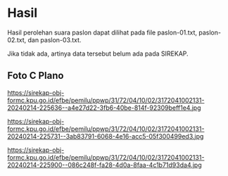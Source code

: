# Hasil

Hasil perolehan suara paslon dapat dilihat pada file paslon-01.txt, paslon-02.txt, dan paslon-03.txt.

Jika tidak ada, artinya data tersebut belum ada pada SIREKAP.

## Foto C Plano

https://sirekap-obj-formc.kpu.go.id/efbe/pemilu/ppwp/31/72/04/10/02/3172041002131-20240214-225636--a4e27d22-3fb6-40be-814f-92309beff1e4.jpg

https://sirekap-obj-formc.kpu.go.id/efbe/pemilu/ppwp/31/72/04/10/02/3172041002131-20240214-225731--3ab83791-6068-4e16-acc5-05f300499ed3.jpg

https://sirekap-obj-formc.kpu.go.id/efbe/pemilu/ppwp/31/72/04/10/02/3172041002131-20240214-225900--086c248f-fa28-4d0a-8faa-4c1b71d93da4.jpg
